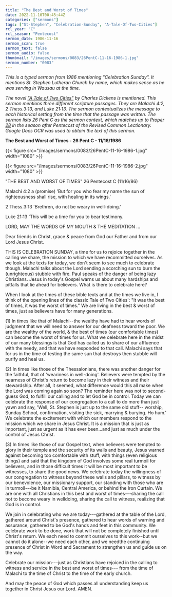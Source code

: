 ```yaml
---
title: "The Best and Worst of Times"
date: 2022-11-10T00:45:44Z
categories: ["sermons"]
tags: ["St-Stephen", "Celebration-Sunday", "A-Tale-Of-Two-Cities"]
rcl_year: "C"
rcl_season: "Pentecost"
sermon_date: 1986-11-16
sermon_scan: true
sermon_text: false
sermon_audio: false
thumbnail: "/images/sermons/0083/26PentC-11-16-1986-1.jpg"
sermon_number: "0083"
---
```


_This is a typed sermon from 1986 mentioning "Celebration Sunday". It mentions St. Stephen Lutheran Church by name, which makes sense as he was serving in Wausau at the time._

<!--more-->

_The novel ["A Tale of Two Cities"](https://en.wikipedia.org/wiki/A_Tale_of_Two_Cities) by Charles Dickens is mentioned. This sermon mentions three different scripture passages. They are Malachi 4:2, 2 Thess.3:13, and Luke 21:13.  The sermon contextualizes the message to each historical setting from the time that the passage was written. The sermon lists 26 Pent C as the sermon context, which matches up to [Proper 28](https://lectionary.library.vanderbilt.edu/texts/?y=384&z=p&d=85) in the season after Pentecost of the Revised Common Lectionary. Google Docs OCR was used to obtain the text of this sermon._

**The Best and Worst of Times - 26 Pent C - 11/16/1986**

{{< figure src="/images/sermons/0083/26PentC-11-16-1986-1.jpg" width="1080" >}}

{{< figure src="/images/sermons/0083/26PentC-11-16-1986-2.jpg" width="1080" >}}

"THE BEST AND WORST OF TIMES" 26 Pentecost C (11/16/86) 

Malachi 4:2 a (promise) 'But for you who fear my name the sun of righteousness shall rise, with healing in its wings.' 

2 Thess.3:13 'Brethren, do not be weary in well-doing.' 

Luke 21:13 'This will be a time for you to bear testimony.

LORD, MAY THE WORDS OF MY MOUTH & THE MEDITATION ... 

Dear friends in Christ, grace & peace from God our Father and from our Lord Jesus Christ.

THIS IS CELEBRATION SUNDAY, a time for us to rejoice together in the calling we share, the mission to which we have recommitted ourselves. As we look at the texts for today, we don't seem to see much to celebrate though. Malachi talks about the Lord sending a scorching sun to burn the (unrighteous) stubble with fire. Paul speaks of the danger of being lazy Christians. Jesus in today's Gospel warns us about many hardships and pitfalls that lie ahead for believers. What is there to celebrate here?

When I look at the times of these bible texts and at the times we live in, I think of the opening lines of the classic Tale of Two Cities': "It was the best of times, it was the worst of times." We are living in the best & worst of times, just as believers have for many generations.

(1) In times like that of Malachi--the wealthy have had to hear words of judgment that we will need to answer for our deafness toward the poor. We are the wealthy of the world, & the best of times (our comfortable times) can become the worst of times for us. What we celebrate here in the midst of our many blessings is that God has called us to share of our affluence with the needy, and that we have responded to that call. Malachi says that for us in the time of testing the same sun that destroys then stubble will purify and heal us.

(2) In times like those of the Thessalonians, there was another danger for the faithful, that of 'weariness in well-doing'. Believers were tempted by the nearness of Christ's return to become lazy in their witness and their stewardship. After all, it seemed, what difference would this all make when the Lord was coming again so soon? The reminder here was not to second-guess God, to fulfill our calling and to let God be in control. Today we can celebrate the response of our congregation to a call to do more than just yawn and say, 'Well, St. Stephen is just up to the same old stuff-- worship, Sunday School, confirmation, visiting the sick, marrying & burying. Ho hum.' We celebrate the excitement with which our members respond to the mission which we share in Jesus Christ. It is a mission that is just as important, just as urgent as it has ever been...and just as much under the control of Jesus Christ.

(3) In times like those of our Gospel text, when believers were tempted to glory in their temple and the security of its walls and beauty, Jesus warned against becoming too comfortable with stuff, with things (even religious things) and said that the kingdom of God involves some real turmoil for believers, and in those difficult times it will be most important to be witnesses, to share the good news. We celebrate today the willingness of our congregation to witness beyond these walls and pillars, to witness by our benevolence, our missionary support, our standing with those who are in turmoil---be it Namibia, Central America, or behind the Iron Curtain. We are one with all Christians in this best and worst of times---sharing the call not to become weary in welldoing, sharing the call to witness, realizing that God is in control.

We join in celebrating who we are today---gathered at the table of the Lord, gathered around Christ's presence, gathered to hear words of warning and assurance, gathered to be God's hands and feet in this community. We celebrate work to be done, work that will not be completely finished until Christ's return. We each need to commit ourselves to this work--but we cannot do it alone--we need each other, and we needthe continuing presence of Christ in Word and Sacrament to strengthen us and guide us on the way.

Celebrate our mission---just as Christians have rejoiced in the calling to witness and service in the best and worst of times--- from the time of Malachi to the time of Christ to the time of the early church.

And may the peace of God which passes all understanding keep us together in Christ Jesus our Lord. AMEN.
